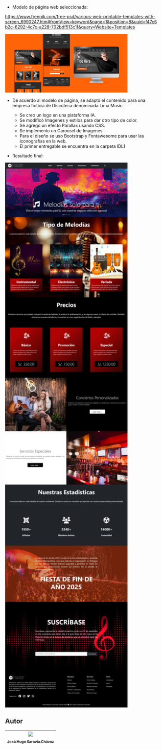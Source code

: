 - Modelo de página web seleccionada:

https://www.freepik.com/free-psd/various-web-printable-templates-with-screen_6990247.htm#fromView=keyword&page=1&position=8&uuid=f47c6b2c-6292-4c7c-a228-702bdf513c1f&query=Website+Templates

<img src="https://github.com/i2512054/Assets2025/blob/main/various-web-printable-templates-with-screen_23-2148450117.jpg?raw=true" width=400>

- De acuerdo al modelo de página, se adaptó el contenido para una empresa ficticia de Discoteca denominada Lima Music
	+ Se creo un logo en una plataforma IA.
	+ Se modificó Imagenes y estilos para dar otro tipo de color.
	+ Se agrego un efecto Parallax usando CSS.
	+ Se implemento un Carousel de Imagenes.
	+ Para el diseño se uso Bootstrap y Fontawesome para usar las iconografías en la web.
	+ El primer entregable se encuentra en la carpeta IDL1

- Resultado final:

<img src="https://github.com/i2512054/Assets2025/blob/main/webIDL01.jpg?raw=true" width=400>

## Autor
| [<img src="https://avatars.githubusercontent.com/u/213133340?v=4" width=115><br><sub>José Hugo Saravia Chávez</sub>](https://github.com/i2512054/DAW-IDL1) |
| :---: |
